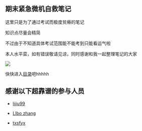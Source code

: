 ## 期末紧急微机自救笔记

这里只是为了通过考试而极度贫瘠的笔记

知识点尽量会精简

不过由于不知道具体考试范围能不能考到只能看运气啦

本人水平菜，如有错误敬请见谅，同时感谢和我一起整理笔记的大家

![](https://cdn.jsdelivr.net/gh/youmingsama/PicGo/img/27f32f48300954b3.jpg)

快快进入[目录](https://github.com/youmingsama/Microcomputer-principle-and-interface-technology/blob/master/catalog/catalog.md)吧hhhhh

## 感谢以下超靠谱的参与人员

- [lijiu99](https://github.com/lijiu99)

- [LIbo zhang](https://github.com/shuaiqifan)

- [txsfyx](https://github.com/txsfyx)
